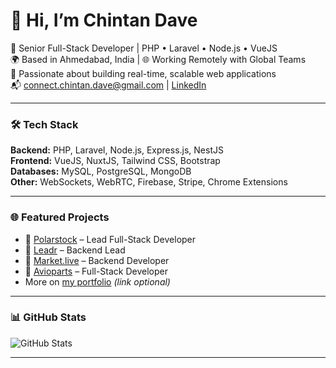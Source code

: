 # 👋 Hi, I’m Chintan Dave

🚀 Senior Full-Stack Developer | PHP • Laravel • Node.js • VueJS  
🌍 Based in Ahmedabad, India | 🌐 Working Remotely with Global Teams  
🧠 Passionate about building real-time, scalable web applications  
📬 connect.chintan.dave@gmail.com | [LinkedIn](https://linkedin.com/in/chintan-dave)

---

### 🛠️ Tech Stack
**Backend:** PHP, Laravel, Node.js, Express.js, NestJS  
**Frontend:** VueJS, NuxtJS, Tailwind CSS, Bootstrap  
**Databases:** MySQL, PostgreSQL, MongoDB  
**Other:** WebSockets, WebRTC, Firebase, Stripe, Chrome Extensions  

---

### 🌐 Featured Projects
- 🔗 [Polarstock](https://polarstock.com) – Lead Full-Stack Developer  
- 🔗 [Leadr](https://www.leadr.com) – Backend Lead  
- 🔗 [Market.live](https://market.live) – Backend Developer  
- 🔗 [Avioparts](https://avioparts.com) – Full-Stack Developer  
- More on [my portfolio](#) *(link optional)*

---

### 📊 GitHub Stats
![GitHub Stats](https://github-readme-stats.vercel.app/api?username=git-chintan-dave&show_icons=true&theme=tokyonight)

---
